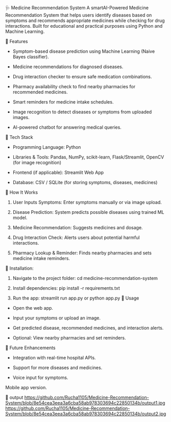 🩺 Medicine Recommendation System
A smartAI-Powered Medicine Recommendation System that helps users identify diseases based on symptoms and recommends appropriate medicines while checking for drug interactions. Built for educational and practical purposes using Python and Machine Learning.

🔹 Features
- Symptom-based disease prediction using Machine Learning (Naive Bayes classifier).

- Medicine recommendations for diagnosed diseases.

- Drug interaction checker to ensure safe medication combinations.

- Pharmacy availability check to find nearby pharmacies for recommended medicines.

- Smart reminders for medicine intake schedules.

- Image recognition to detect diseases or symptoms from uploaded images.

- AI-powered chatbot for answering medical queries.

🔹 Tech Stack

- Programming Language: Python

- Libraries & Tools: Pandas, NumPy, scikit-learn, Flask/Streamlit, OpenCV (for image recognition)

- Frontend (if applicable): Streamlit Web App

- Database: CSV / SQLite (for storing symptoms, diseases, medicines)

🔹 How It Works

1. User Inputs Symptoms: Enter symptoms manually or via image upload.

2. Disease Prediction: System predicts possible diseases using trained ML model.

3. Medicine Recommendation: Suggests medicines and dosage.

4. Drug Interaction Check: Alerts users about potential harmful interactions.

5. Pharmacy Lookup & Reminder: Finds nearby pharmacies and sets medicine intake reminders.

🔹 Installation:

1. Navigate to the project folder:
cd medicine-recommendation-system

2. Install dependencies:
pip install -r requirements.txt

3. Run the app:
streamlit run app.py
or
python app.py
🔹 Usage
- Open the web app.

- Input your symptoms or upload an image.

- Get predicted disease, recommended medicines, and interaction alerts.

- Optional: View nearby pharmacies and set reminders.

🔹 Future Enhancements

- Integration with real-time hospital APIs.

- Support for more diseases and medicines.

- Voice input for symptoms.

Mobile app version.

🔹 output
https://github.com/Rucha1105/Medicine-Recommendation-System/blob/8e54cea3eea3a6cba58ab978303694c22850134b/output1.jpg
https://github.com/Rucha1105/Medicine-Recommendation-System/blob/8e54cea3eea3a6cba58ab978303694c22850134b/output2.jpg


